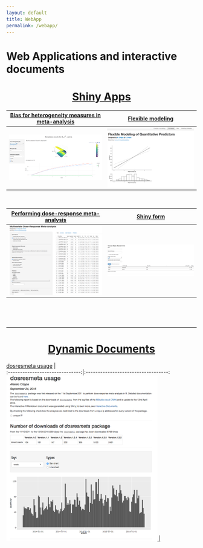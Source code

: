 ```yaml
---
layout: default
title: WebApp
permalink: /webapp/
---
```


Web Applications and interactive documents
========

<center> <h1><a href="http://shiny.rstudio.com/">Shiny Apps</a></h1> </center>

[Bias for heterogeneity measures in meta-analysis](http://alessiocrippa.com/shiny/bias/)  |  [Flexible modeling](http://alessiocrippa.com/shiny/flexmod/)                         
:------------------------------:|:----------------------------------:
<a href="https://alecri.shinyapps.io/bias"><img src="/downloads/pic/bias.png" alt="bias" style="width: 400px;"/> |  <a href="https://alecri.shinyapps.io/flexmod"><img src="/downloads/pic/flexmod.png" alt="bias" style="width: 400px;"/> 
                    

<div style="height:20px"></div>

[Performing dose-response meta-analysis](http://alessiocrippa.com/shiny/dosresmeta/)         |  [Shiny form](http://37.139.4.88//shiny/shinyForm/)                         
:------------------------------:|:----------------------------------:
<a href="https://alecri.shinyapps.io/dosresmeta/"><img src="/downloads/pic/dosresmeta_app.png" alt="bias" style="width: 400px;"/> |  <a href="http://37.139.4.88//shiny/shinyForm/"><img src="/downloads/pic/shiny_form.png" alt="bias" style="width: 400px;"/> 
                  


<div style="height:50px"></div>

-----------------------

<center> <h1><a href="http://rmarkdown.rstudio.com/">Dynamic Documents</a></h1> </center>


[dosresmeta usage](https://alecri.shinyapps.io/dosresmeta_usage)                         |                          
:------------------------------:|:----------------------------------:
<a href="https://alecri.shinyapps.io/dosresmeta_usage/"><img src="/downloads/pic/dosresmeta_usage.png" alt="bias" style="width: 400px;"/> |
